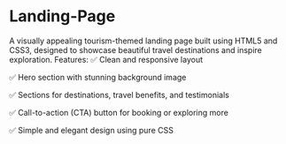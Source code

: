 # Landing-Page
A visually appealing tourism-themed landing page built using HTML5 and CSS3, designed to showcase beautiful travel destinations and inspire exploration.
Features:
✅ Clean and responsive layout

✅ Hero section with stunning background image

✅ Sections for destinations, travel benefits, and testimonials

✅ Call-to-action (CTA) button for booking or exploring more

✅ Simple and elegant design using pure CSS
